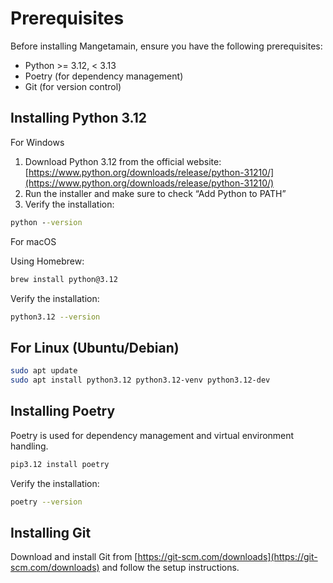 # Prerequisites

Before installing Mangetamain, ensure you have the following prerequisites:

* Python >= 3.12, < 3.13
* Poetry (for dependency management)
* Git (for version control)

## Installing Python 3.12

For Windows

1. Download Python 3.12 from the official website: [https://www.python.org/downloads/release/python-31210/](https://www.python.org/downloads/release/python-31210/)
2. Run the installer and make sure to check “Add Python to PATH”
3. Verify the installation:

```cmd
python --version
```

For macOS

Using Homebrew:

```bash
brew install python@3.12
```

Verify the installation:

```bash
python3.12 --version
```

## For Linux (Ubuntu/Debian)

```bash
sudo apt update
sudo apt install python3.12 python3.12-venv python3.12-dev
```

## Installing Poetry

Poetry is used for dependency management and virtual environment handling.

```bash
pip3.12 install poetry
```

Verify the installation:

```bash
poetry --version
```

## Installing Git

Download and install Git from [https://git-scm.com/downloads](https://git-scm.com/downloads) and follow the setup instructions.
